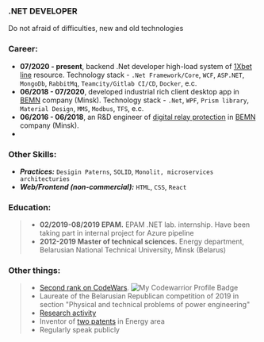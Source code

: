 ### .NET DEVELOPER
Do not afraid of difficulties, new and old technologies

### Career:
- **07/2020 - present**, backend .Net developer high-load system of [1Xbet line](https://1xbet.com/en/line/) resource. Technology stack - `.Net Framework/Core`, `WCF`, `ASP.NET`, `MongoDb`, `RabbitMq`, `Teamcity/Gitlab CI/CD`, `Docker`, e.c.
- **06/2018 - 07/2020**, developed industrial rich client desktop app in [BEMN](http://www.bemn.by) company (Minsk). Technology stack - `.Net`, `WPF`, `Prism library`, `Material Design`, `MMS`, `Modbus`, `TFS`, e.c.
- **06/2016 - 06/2018**, an R&D engineer of [digital relay protection](https://en.wikipedia.org/wiki/Digital_protective_relay) in [BEMN](http://www.bemn.by) company (Minsk).
- 
### Other Skills:
- ***Practices:*** `Desigin Paterns`, `SOLID`, `Monolit, microservices architecturies`
- ***Web/Frontend (non-commercial):*** `HTML`, `CSS`, `React`

### Education:
> - **02/2019-08/2019 EPAM.** EPAM .NET lab. internship. Have been taking part in internal project for Azure pipeline
> - **2012-2019 Master of technical sciences.** Energy department, Belarusian National Technical University, Minsk (Belarus)

### Other things:
> - [Second rank on CodeWars](https://www.codewars.com/users/VladKachenya). ![My Codewarrior Profile Badge](https://www.codewars.com/users/VladKachenya/badges/small)
> - Laureate of the Belarusian Republican competition of 2019 in section "Physical and technical problems of power engineering"
> - [Research activity](https://www.scopus.com/authid/detail.uri?authorId=57199259310) 
> - Inventor of [two patents](https://www.eapo.org/ru/search.html?search_string=%D0%9A%D0%B0%D1%87%D0%B5%D0%BD%D1%8F) in Energy area
> - Regularly speak publicly
